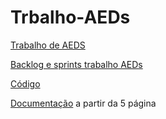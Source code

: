 # Trbalho-AEDs

[Trabalho de AEDS](https://docs.google.com/document/d/13rt6RQNL15AAvWb8F4fOYNJKFPs2TdhOPUH5fNy79Zs/edit?usp=sharing)

[Backlog e sprints trabalho AEDs](https://docs.google.com/document/d/1yp0W_deT51lgnsUrJQDCa_IU9RrMhaeIgvu_rh9t81I/edit)

[Código](https://github.com/lismid/Trabalho-AEDs/blob/main/C%C3%B3digo)

[Documentação](https://docs.google.com/document/d/1yp0W_deT51lgnsUrJQDCa_IU9RrMhaeIgvu_rh9t81I/edit) a partir da 5 página



